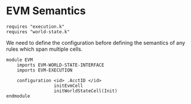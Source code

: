 EVM Semantics
=============

```k
requires "execution.k"
requires "world-state.k"
```

We need to define the configuration before defining the semantics of any rules
which span multiple cells.

```k
module EVM
    imports EVM-WORLD-STATE-INTERFACE
    imports EVM-EXECUTION

    configuration <id> .AcctID </id>
                  initEvmCell
                  initWorldStateCell(Init)
endmodule
```
